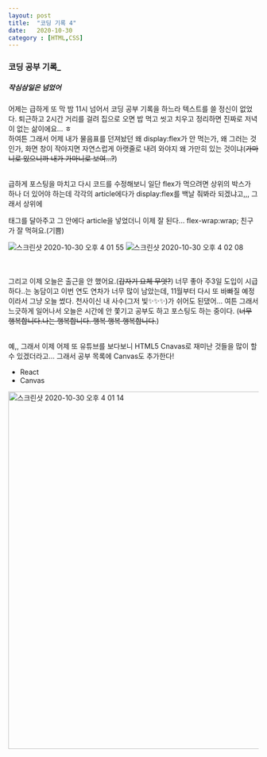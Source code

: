 ```yaml
---
layout: post
title:  "코딩 기록 4"
date:   2020-10-30
category : [HTML,CSS]
---
```



<h3>코딩 공부 기록_<h5>작심삼일은 넘었어</h5></h3>

어제는 급하게 또 막 밤 11시 넘어서 코딩 공부 기록을 하느라 텍스트를 쓸 정신이 없었다.
퇴근하고 2시간 거리를 걸려 집으로 오면 밥 먹고 씻고 치우고 정리하면 진짜로 저녁이 없는 삶이에요... ㅎ
<br> 하여튼 그래서 어제 내가 물음표를 던져놨던 왜 display:flex가 안 먹는가, 왜 그러는 것인가, 화면 창이 작아지면 자연스럽게 아랫줄로 내려 와야지
왜 가만히 있는 것이냐(<s>가마니로 있으니까 내가 가마니로 보여...?</s>)

<br>급하게 포스팅을 마치고 다시 코드를 수정해보니 일단 flex가 먹으려면 상위의 박스가 하나 더 있어야 하는데 각각의 article에다가 display:flex를 백날 줘봐라
되겠냐고,,, 그래서 상위에 <section class="bigbox"></section> 태그를 달아주고 그 안에다 article을 넣었더니 이제 잘 된다... flex-wrap:wrap; 친구가 잘 먹혀요.(기쁨)
<script src="https://gist.github.com/SUPINKIM/256a35c8057c2a5805062b5dc60e125f.js"></script>
<script src="https://gist.github.com/SUPINKIM/e3d06cd935567385a047d95f763da712.js"></script>

![스크린샷 2020-10-30 오후 4 01 55](https://user-images.githubusercontent.com/49034615/97670405-7e9e8a00-1ac9-11eb-8ced-0f817535309c.png)
![스크린샷 2020-10-30 오후 4 02 08](https://user-images.githubusercontent.com/49034615/97670429-9249f080-1ac9-11eb-82f5-1003d8850731.png)


<br><br>
그리고 이제 오늘은 출근을 안 했어요.(<s>갑자기 요체 무엇?</s>) 너무 좋아 주3일 도입이 시급하다..는 농담이고 이번 연도 연차가 너무 많이 남았는데, 11월부터 다시 또 바빠질 예정이라서
그냥 오늘 썼다. 천사이신 내 사수(그저 빛✨✨✨)가 쉬어도 된댔어... 여튼 그래서 느긋하게 일어나서 오늘은 시간에 안 쫓기고 공부도 하고 포스팅도 하는 중이다.
(<s>너무 행복합니다.나는 행복합니다. 행복 행복 행복합니다.</s>)

<br> 예,, 그래서 이제 어제 또 유튜브를 보다보니 HTML5 Cnavas로 재미난 것들을 많이 할 수 있겠더라고... 그래서 공부 목록에 Canvas도 추가한다!


<ul>
  <li>React</li>
  <li>Canvas</li>
</ul>

<img width="720" alt="스크린샷 2020-10-30 오후 4 01 14" src="https://user-images.githubusercontent.com/49034615/97670356-6169bb80-1ac9-11eb-97ee-36458bef5b6d.png">
